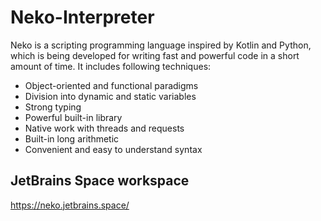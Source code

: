 # Neko-Interpreter

Neko is a scripting programming language inspired by Kotlin and Python, which is being developed for writing fast and powerful code in a short amount of time. It includes following techniques:

* Object-oriented and functional paradigms
* Division into dynamic and static variables
* Strong typing
* Powerful built-in library
* Native work with threads and requests
* Built-in long arithmetic
* Convenient and easy to understand syntax

## JetBrains Space workspace

https://neko.jetbrains.space/
